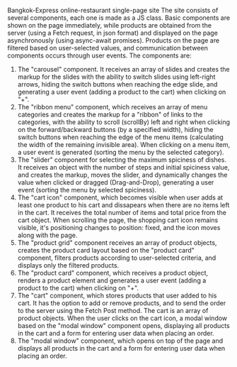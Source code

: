 Bangkok-Express online-restaurant single-page site
The site consists of several components, each one is made as a JS class. Basic components are shown on the page immediately, while products are obtained from the server (using a Fetch request, in json format) and displayed on the page asynchronously (using async-await promises). Products on the page are filtered based on user-selected values, and communication between components occurs through user events.
The components are:
1. The "carousel" component. It receives an array of slides and creates the markup for the slides with the ability to switch slides using left-right arrows, hiding the switch buttons when reaching the edge slide, and generating a user event (adding a product to the cart) when clicking on "+".
2. The "ribbon menu" component, which receives an array of menu categories and creates the markup for a "ribbon" of links to the categories, with the ability to scroll (scrollBy) left and right when clicking on the forward/backward buttons (by a specified width), hiding the switch buttons when reaching the edge of the menu items (calculating the width of the remaining invisible area). When clicking on a menu item, a user event is generated (sorting the menu by the selected category).
3. The "slider" component for selecting the maximum spiciness of dishes. It receives an object with the number of steps and initial spiciness value, and creates the markup, moves the slider, and dynamically changes the value when clicked or dragged (Drag-and-Drop), generating a user event (sorting the menu by selected spiciness).
4. The "cart icon" component, which becomes visible when user adds at least one product to his cart and dissapears when there are no items left in the cart. It receives the total number of items and total price from the cart object. When scrolling the page, the shopping cart icon remains visible, it's positioning changes to position: fixed, and the icon moves along with the page.
5. The "product grid" component receives an array of product objects, creates the product card layout based on the "product card" component, filters products according to user-selected criteria, and displays only the filtered products.
6. The "product card" component, which receives a product object, renders a product element and generates a user event (adding a product to the cart) when clicking on "+".
7. The "cart" component, which stores products that user added to his cart. It has the option to add or remove products, and to send the order to the server using the Fetch Post method. The cart is an array of product objects. When the user clicks on the cart icon, a modal window based on the "modal window" component opens, displaying all products in the cart and a form for entering user data when placing an order.
8. The "modal window" component, which opens on top of the page and displays all products in the cart and a form for entering user data when placing an order.